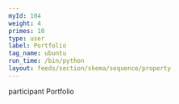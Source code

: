 ```yaml
---
myId: 104
weight: 4
primes: 10
type: user
label: Portfolio
tag_name: ubuntu
run_time: /bin/python
layout: feeds/section/skema/sequence/property
---
```

participant Portfolio
